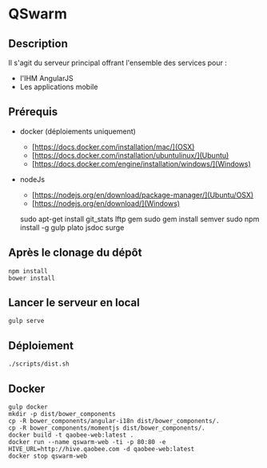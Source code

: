 # QSwarm

## Description
Il s'agit du serveur principal offrant l'ensemble des services pour : 
* l'IHM AngularJS
* Les applications mobile
 
## Prérequis

- docker (déploiements uniquement) 
    - [https://docs.docker.com/installation/mac/](OSX) 
    - [https://docs.docker.com/installation/ubuntulinux/](Ubuntu) 
    - [https://docs.docker.com/engine/installation/windows/](Windows)
- nodeJs 
    - [https://nodejs.org/en/download/package-manager/](Ubuntu/OSX) 
    - [https://nodejs.org/en/download/](Windows)


    sudo apt-get install git_stats lftp gem
    sudo gem install semver
    sudo npm install -g gulp plato jsdoc surge

## Après le clonage du dépôt

    npm install
    bower install

## Lancer le serveur en local

    gulp serve

## Déploiement
    
    ./scripts/dist.sh

## Docker

    gulp docker
    mkdir -p dist/bower_components
    cp -R bower_components/angular-i18n dist/bower_components/.
    cp -R bower_components/momentjs dist/bower_components/.
    docker build -t qaobee-web:latest .
    docker run --name qswarm-web -ti -p 80:80 -e HIVE_URL=http://hive.qaobee.com -d qaobee-web:latest
    docker stop qswarm-web
    
